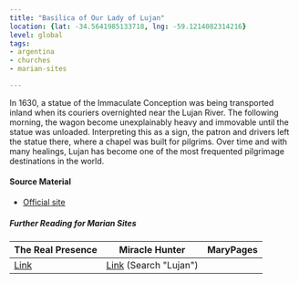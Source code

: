 ```yaml
---
title: "Basilica of Our Lady of Lujan"
location: {lat: -34.5641985133718, lng: -59.1214082314216}
level: global
tags:
- argentina
- churches
- marian-sites

---
```



In 1630, a statue of the Immaculate Conception was being transported inland when its couriers overnighted near the Lujan River.  The following morning, the wagon become unexplainably heavy and immovable until the statue was unloaded.  Interpreting this as a sign, the patron and drivers left the statue there, where a chapel was built for pilgrims.  Over time and with many healings, Lujan has become one of the most frequented pilgrimage destinations in the world.

#### Source Material

* [Official site](https://santuariodelujan.org.ar/)


##### Further Reading for Marian Sites

| The Real Presence | Miracle Hunter | MaryPages |
| --- | --- | --- |
| [Link](http://www.therealpresence.org/eucharst/misc/BVM/112_LUJAN_96x96.pdf) | [Link](http://www.miraclehunter.com/miraculous_images/icons_1600-1699.html) (Search "Lujan") |  |





